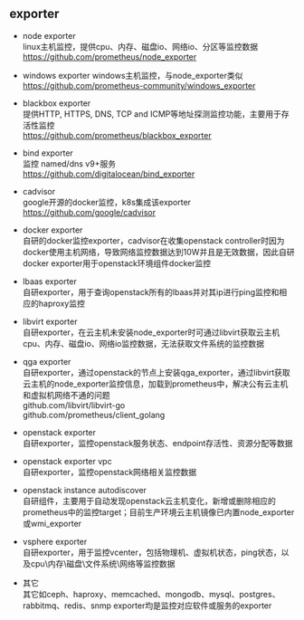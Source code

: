 ## exporter
* node exporter  
linux主机监控，提供cpu、内存、磁盘io、网络io、分区等监控数据  
https://github.com/prometheus/node_exporter

* windows exporter
windows主机监控，与node_exporter类似  
https://github.com/prometheus-community/windows_exporter

* blackbox exporter  
提供HTTP, HTTPS, DNS, TCP and ICMP等地址探测监控功能，主要用于存活性监控  
https://github.com/prometheus/blackbox_exporter

* bind exporter  
监控 named/dns v9+服务  
https://github.com/digitalocean/bind_exporter

* cadvisor  
google开源的docker监控，k8s集成该exporter  
https://github.com/google/cadvisor

* docker exporter  
自研的docker监控exporter，cadvisor在收集openstack controller时因为docker使用主机网络，导致网络监控数据达到10W并且是无效数据，因此自研docker exporter用于openstack环境组件docker监控
 
* lbaas exporter  
自研exporter，用于查询openstack所有的lbaas并对其ip进行ping监控和相应的haproxy监控

* libvirt exporter  
自研exporter，在云主机未安装node_exporter时可通过libvirt获取云主机cpu、内存、磁盘io、网络io监控数据，无法获取文件系统的监控数据

* qga exporter  
自研exporter，通过openstack的节点上安装qga_exporter，通过libvirt获取云主机的node_exporter监控信息，加载到prometheus中，解决公有云主机和虚拟机网络不通的问题  
github.com/libvirt/libvirt-go  
github.com/prometheus/client_golang

* openstack exporter  
自研exporter，监控openstack服务状态、endpoint存活性、资源分配等数据

* openstack exporter vpc  
自研exporter，监控openstack网络相关监控数据

* openstack instance autodiscover  
自研组件，主要用于自动发现openstack云主机变化，新增或删除相应的prometheus中的监控target；目前生产环境云主机镜像已内置node_exporter或wmi_exporter

* vsphere exporter  
自研exporter，用于监控vcenter，包括物理机、虚拟机状态，ping状态，以及cpu\内存\磁盘\文件系统\网络等监控数据

* 其它  
其它如ceph、haproxy、memcached、mongodb、mysql、postgres、rabbitmq、redis、snmp exporter均是监控对应软件或服务的exporter